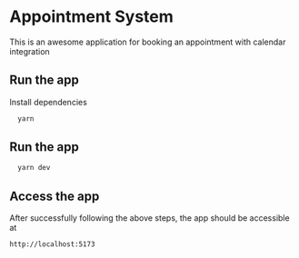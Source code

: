 
# Appointment System

This is an awesome application for booking an appointment with calendar integration


## Run the app

Install dependencies

```bash
  yarn
```
    
## Run the app


```bash
  yarn dev
```
## Access the app

After successfully following the above steps, the app should be accessible at

```bash
http://localhost:5173
```